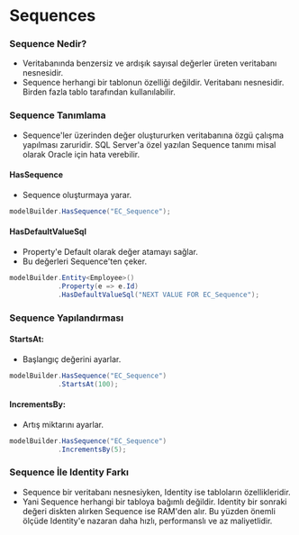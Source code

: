 ﻿# Sequences
### Sequence Nedir?
- Veritabanında benzersiz ve ardışık sayısal değerler üreten veritabanı nesnesidir.
- Sequence herhangi bir tablonun özelliği değildir. Veritabanı nesnesidir. Birden fazla tablo tarafından kullanılabilir.

### Sequence Tanımlama
- Sequence'ler üzerinden değer oluştururken veritabanına özgü çalışma yapılması zaruridir. SQL Server'a özel yazılan Sequence tanımı misal olarak Oracle için hata verebilir.

#### HasSequence
- Sequence oluşturmaya yarar.
```csharp
modelBuilder.HasSequence("EC_Sequence");
```

#### HasDefaultValueSql
- Property'e Default olarak değer atamayı sağlar.
- Bu değerleri Sequence'ten çeker. 
```csharp
modelBuilder.Entity<Employee>()
            .Property(e => e.Id)
            .HasDefaultValueSql("NEXT VALUE FOR EC_Sequence");
```

### Sequence Yapılandırması

#### StartsAt:
- Başlangıç değerini ayarlar.
```csharp
modelBuilder.HasSequence("EC_Sequence")
            .StartsAt(100);
```
#### IncrementsBy:
- Artış miktarını ayarlar.
```csharp
modelBuilder.HasSequence("EC_Sequence")
            .IncrementsBy(5);
```
### Sequence İle Identity Farkı
- Sequence bir veritabanı nesnesiyken, Identity ise tabloların özellikleridir.
- Yani Sequence herhangi bir tabloya bağımlı değildir. 
Identity bir sonraki değeri diskten alırken Sequence ise RAM'den alır. Bu yüzden önemli ölçüde Identity'e nazaran daha hızlı, performanslı ve az maliyetlidir.


